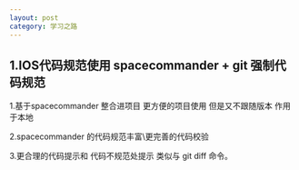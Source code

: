 ```yaml
---
layout: post
category: 学习之路
---
```


## 1.IOS代码规范使用 spacecommander + git  强制代码规范

1.基于spacecommander 整合进项目 更方便的项目使用 但是又不跟随版本 作用于本地

2.spacecommander 的代码规范丰富\更完善的代码校验

3.更合理的代码提示和 代码不规范处提示 类似与 git diff 命令。



